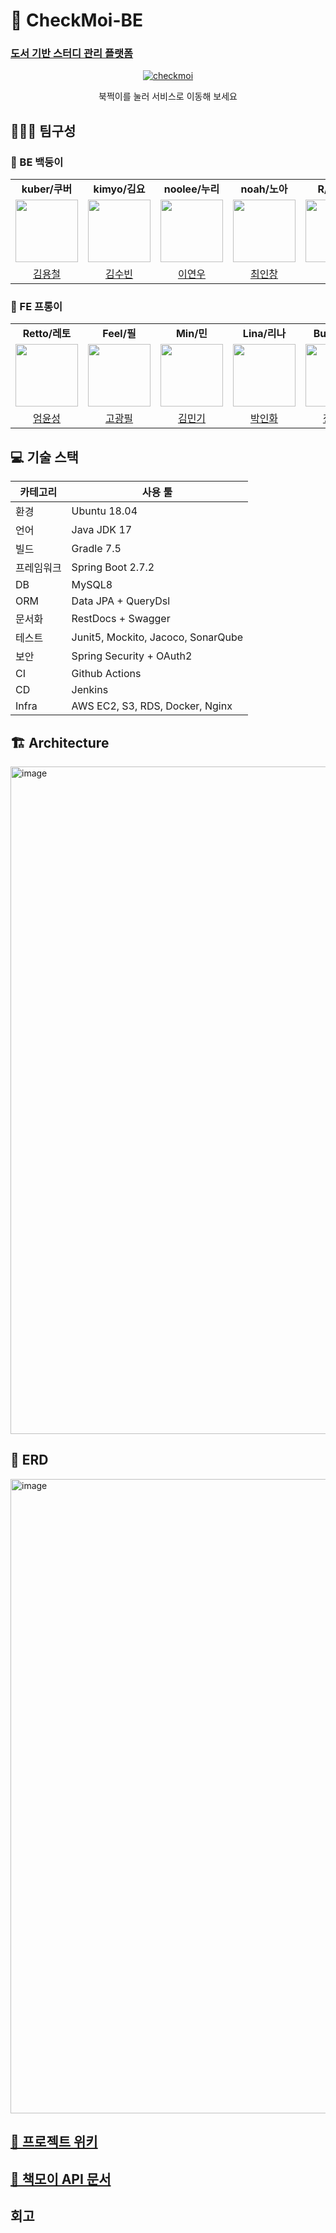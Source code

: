 # 📖 CheckMoi-BE

### [도서 기반 스터디 관리 플랫폼](https://github.com/prgrms-web-devcourse/Team-Books-CheckMoi-BE/wiki)

<p align="center">
    <a href="https://checkmoi.vercel.app/" >
    <img src="https://user-images.githubusercontent.com/41179265/184531603-77aabb78-349a-484a-adc2-fd7bde8a9b64.png" alt="checkmoi"/>
    </a>
<p align="center">북쩍이를 눌러 서비스로 이동해 보세요</p>
</p>

## 🧑‍🤝‍🧑 팀구성

### 🔹 BE 백둥이

<table>
  <tr>
    <td align="center"><b>kuber/쿠버</b></td>
    <td align="center"><b>kimyo/김요</b></td>
    <td align="center"><b>noolee/누리</b></td>
    <td align="center"><b>noah/노아</b></td>
    <td align="center"><b>R/멘토님</b></td>
  </tr>
  <tr>
    <td>
        <a href="https://github.com/zxcv9203">
            <img src="https://avatars.githubusercontent.com/u/41960243?v=4" width="100px" />
        </a>
    </td>
    <td>
        <a href="https://github.com/kimziou77">
            <img src="https://avatars.githubusercontent.com/u/41179265?s=96&v=4" width="100px" />
        </a>
    </td>
    <td>
        <a href="https://github.com/ynoolee">
            <img src="https://avatars.githubusercontent.com/u/53856184?v=4" width="100px" />
        </a>
    </td>
    <td>
        <a href="https://github.com/ICCHOI">
            <img src="https://avatars.githubusercontent.com/u/48702370?v=4" width="100px" />
        </a>
    </td>
    <td>
        <a href="https://github.com/SeokRae">
            <img src="https://avatars.githubusercontent.com/u/17922700?v=4" width="100px" />
        </a>
    </td>
  </tr>
  <tr>
    <td align="center"><a href="https://github.com/zxcv9203">김용철</a></td>
    <td align="center"><a href="https://github.com/kimziou77">김수빈</a></td>
    <td align="center"><a href="https://github.com/ynoolee">이연우</a></td>
    <td align="center"><a href="https://github.com/ICCHOI">최인창</a></td>
    <td align="center"><a href="https://github.com/SeokRae">R</a></td>
  </tr>
</table>

### 🔹 FE 프롱이

<table>
  <tr>
    <td align="center"><b>Retto/레토</b></td>
    <td align="center"><b>Feel/필</b></td>
    <td align="center"><b>Min/민</b></td>
    <td align="center"><b>Lina/리나</b></td>
    <td align="center"><b>Buzz/버즈</b></td>
  </tr>
  <tr>
    <td>
        <a href="https://github.com/blacktoast">
            <img src="https://avatars.githubusercontent.com/u/10705018?v=4" width="100px" />
        </a>
    </td>
    <td>
        <a href="https://github.com/feel0321">
            <img src="https://avatars.githubusercontent.com/u/50919342?v=4" width="100px" />
        </a>
    </td>
    <td>
        <a href="https://github.com/93minki">
            <img src="https://avatars.githubusercontent.com/u/32607413?v=4" width="100px" />
        </a>
    </td>
    <td>
        <a href="https://github.com/parkinhwa">
            <img src="https://avatars.githubusercontent.com/u/65644486?v=4" width="100px" />
        </a>
    </td>
    <td>
        <a href="https://github.com/devBuzz142">
            <img src="https://avatars.githubusercontent.com/u/19660039?v=4" width="100px" />
        </a>
    </td>
  </tr>

  <tr>
    <td align="center"><a href="https://github.com/blacktoast">엄윤성</a></td>
    <td align="center"><a href="https://github.com/feel0321">고광필</a></td>
    <td align="center"><a href="https://github.com/93minki">김민기</a></td>
    <td align="center"><a href="https://github.com/parkinhwa">박인화</a></td>
    <td align="center"><a href="https://github.com/devBuzz142">정종관</a></td>
  </tr>
</table>

## 💻 기술 스택

카테고리 | 사용 툴
--- | ---
환경 | Ubuntu 18.04
언어 | Java JDK 17
빌드 | Gradle 7.5
프레임워크 | Spring Boot 2.7.2
DB | MySQL8
ORM | Data JPA + QueryDsl
문서화 | RestDocs + Swagger
테스트 | Junit5, Mockito, Jacoco, SonarQube
보안 | Spring Security + OAuth2
CI | Github Actions
CD | Jenkins
Infra | AWS EC2, S3, RDS, Docker, Nginx

## 🏗️ Architecture

<img width="1068" alt="image" src="https://user-images.githubusercontent.com/41960243/184530706-07d26d1d-9fe3-45e4-bf5c-6d717268effd.png">

## 📏 ERD

<img width="1015" alt="image" src="https://user-images.githubusercontent.com/41960243/184529686-2355dbd1-f5df-45c5-9c70-96057ad870e7.png">

## [📜 프로젝트 위키](https://github.com/prgrms-web-devcourse/Team-Books-CheckMoi-BE/wiki)

## [📜 책모이 API 문서](https://checkmoi.ga/docs/index.html)

## 회고


